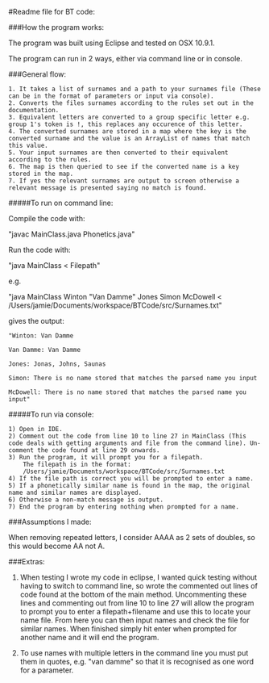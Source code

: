 #Readme file for BT code:

###How the program works:


The program was built using Eclipse and tested on OSX 10.9.1.

The program can run in 2 ways, either via command line or in console.


###General flow:

	1. It takes a list of surnames and a path to your surnames file (These can be in the format of parameters or input via console).
	2. Converts the files surnames according to the rules set out in the documentation.
	3. Equivalent letters are converted to a group specific letter e.g. group 1's token is !, this replaces any occurence of this letter.
	4. The converted surnames are stored in a map where the key is the converted surname and the value is an ArrayList of names that match this value.
	5. Your input surnames are then converted to their equivalent according to the rules.
	6. The map is then queried to see if the converted name is a key stored in the map.
	7. If yes the relevant surnames are output to screen otherwise a relevant message is presented saying no match is found.

#####To run on command line:

Compile the code with:

"javac MainClass.java Phonetics.java"


Run the code with:

"java MainClass <name1> <name2> <nameN> < Filepath"

e.g.

"java MainClass Winton "Van Damme" Jones Simon  McDowell  < /Users/jamie/Documents/workspace/BTCode/src/Surnames.txt"

gives the output:

	"Winton: Van Damme

	Van Damme: Van Damme

	Jones: Jonas, Johns, Saunas

	Simon: There is no name stored that matches the parsed name you input

	McDowell: There is no name stored that matches the parsed name you input"


#####To run via console:

	1) Open in IDE.
	2) Comment out the code from line 10 to line 27 in MainClass (This code deals with getting arguments and file from the command line). Un-comment the code found at line 29 onwards.
	3) Run the program, it will prompt you for a filepath.
		The filepath is in the format:
		/Users/jamie/Documents/workspace/BTCode/src/Surnames.txt
	4) If the file path is correct you will be prompted to enter a name.
	5) If a phonetically similar name is found in the map, the original name and similar names are displayed.
	6) Otherwise a non-match message is output. 
	7) End the program by entering nothing when prompted for a name.

###Assumptions I made:

When removing repeated letters, I consider AAAA as 2 sets of doubles, so this would become AA not A.


###Extras:

1) When testing I wrote my code in eclipse, I wanted quick testing without having to switch to command line, so wrote the commented out lines of code found at the bottom of the main method. Uncommenting these lines and commenting out from line 10 to line 27 will allow the program to prompt you to enter a filepath+filename and use this to locate your name file. From here you can then input names and check the file for similar names. When finished simply hit enter when prompted for another name and it will end the program. 

2) To use names with multiple letters in the command line you must put them in quotes, e.g. "van damme" so that it is recognised as one word for a parameter.
